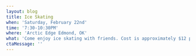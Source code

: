 ```yaml
---
layout: blog
title: Ice Skating
when: 'Saturday, February 22nd'
time: '7:30-10:30PM'
where: 'Arctic Edge Edmond, OK'
what: 'Come enjoy ice skating with friends. Cost is approximately $12 per person. '
ctaMessage: ''
---
```


